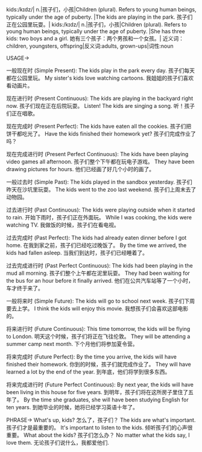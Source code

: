 kids:/kɪdz/| n.|孩子们，小孩|Children (plural).  Refers to young human beings, typically under the age of puberty. |The kids are playing in the park. 孩子们正在公园里玩耍。|
kids:/kɪdz/| n.|孩子们，小孩|Children (plural).  Refers to young human beings, typically under the age of puberty. |She has three kids: two boys and a girl. 她有三个孩子：两个男孩和一个女孩。|
近义词：children, youngsters, offspring|反义词:adults, grown-ups|词性:noun


USAGE->

一般现在时 (Simple Present):
The kids play in the park every day. 孩子们每天都在公园里玩。
My sister's kids love watching cartoons. 我姐姐的孩子们喜欢看动画片。

现在进行时 (Present Continuous):
The kids are playing in the backyard right now. 孩子们现在正在后院玩耍。
Listen! The kids are singing a song. 听！孩子们正在唱歌。

现在完成时 (Present Perfect):
The kids have eaten all the cookies. 孩子们把饼干都吃光了。
Have the kids finished their homework yet? 孩子们完成作业了吗？

现在完成进行时 (Present Perfect Continuous):
The kids have been playing video games all afternoon. 孩子们整个下午都在玩电子游戏。
They have been drawing pictures for hours. 他们已经画了好几个小时的画了。

一般过去时 (Simple Past):
The kids played in the sandbox yesterday. 孩子们昨天在沙坑里玩耍。
The kids went to the zoo last weekend. 孩子们上周末去了动物园。

过去进行时 (Past Continuous):
The kids were playing outside when it started to rain. 开始下雨时，孩子们正在外面玩。
While I was cooking, the kids were watching TV. 我做饭的时候，孩子们在看电视。

过去完成时 (Past Perfect):
The kids had already eaten dinner before I got home. 在我到家之前，孩子们已经吃过晚饭了。
By the time we arrived, the kids had fallen asleep. 当我们到达时，孩子们已经睡着了。

过去完成进行时 (Past Perfect Continuous):
The kids had been playing in the mud all morning. 孩子们整个上午都在泥里玩耍。
They had been waiting for the bus for an hour before it finally arrived. 他们在公共汽车站等了一个小时，车才终于来了。

一般将来时 (Simple Future):
The kids will go to school next week. 孩子们下周要去上学。
I think the kids will enjoy this movie. 我想孩子们会喜欢这部电影的。

将来进行时 (Future Continuous):
This time tomorrow, the kids will be flying to London. 明天这个时候，孩子们将正在飞往伦敦。
They will be attending a summer camp next month.  下个月他们将参加夏令营。

将来完成时 (Future Perfect):
By the time you arrive, the kids will have finished their homework. 你到的时候，孩子们就完成作业了。
They will have learned a lot by the end of the year. 到年底，他们将学到很多东西。

将来完成进行时 (Future Perfect Continuous):
By next year, the kids will have been living in this house for five years. 到明年，孩子们将在这所房子里住了五年了。
By the time she graduates, she will have been studying English for ten years. 到她毕业的时候，她将已经学习英语十年了。


PHRASE->
What's up, kids?  怎么了，孩子们？
The kids are what's important. 孩子们才是最重要的。
It's important to listen to the kids.  倾听孩子们的心声很重要。
What about the kids?  孩子们怎么办？
No matter what the kids say, I love them. 无论孩子们说什么，我都爱他们.
